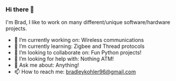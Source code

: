 ### Hi there 👋

<!--
**studentbrad/studentbrad** is a ✨ _special_ ✨ repository because its `README.md` (this file) appears on your GitHub profile.

Here are some ideas to get you started:

- 🔭 I’m currently working on ...
- 🌱 I’m currently learning ...
- 👯 I’m looking to collaborate on ...
- 🤔 I’m looking for help with ...
- 💬 Ask me about ...
- 📫 How to reach me: ...
- 😄 Pronouns: ...
- ⚡ Fun fact: ...
-->

I'm Brad, I like to work on many different/unique software/hardware projects.

- 🔭 I’m currently working on: Wireless communications
- 🌱 I’m currently learning: Zigbee and Thread protocols
- 👯 I’m looking to collaborate on: Fun Python projects!
- 🤔 I’m looking for help with: Nothing ATM!
- 💬 Ask me about: Anything!
- 📫 How to reach me: bradleykohler96@gmail.com
